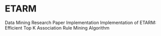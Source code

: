 # ETARM
Data Mining Research Paper Implementation
Implementation of ETARM: Efficient Top K Association Rule Mining Algorithm
